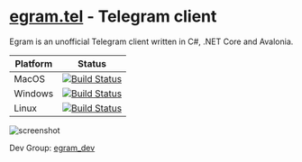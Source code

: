 # [egram.tel](https://egram.tel) - Telegram client

Egram is an unofficial Telegram client written in C#, .NET Core and Avalonia.

| Platform | Status |
| -------- | ------ |
| MacOS    | [![Build Status](https://dev.azure.com/egramtel/egramtel/_apis/build/status/egram.mac)](https://dev.azure.com/egramtel/egramtel/_build/latest?definitionId=3) |
| Windows  | [![Build Status](https://dev.azure.com/egramtel/egramtel/_apis/build/status/egram.win)](https://dev.azure.com/egramtel/egramtel/_build/latest?definitionId=1) |
| Linux    | [![Build Status](https://dev.azure.com/egramtel/egramtel/_apis/build/status/egram.linux)](https://dev.azure.com/egramtel/egramtel/_build/latest?definitionId=4) |

![screenshot](https://raw.githubusercontent.com/egramtel/egram.tel/master/screenshot.png)

Dev Group: [egram_dev](https://t.me/egram_dev)
